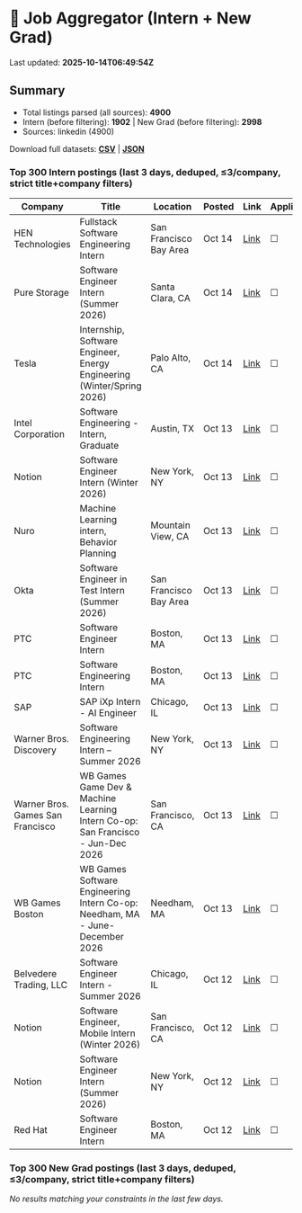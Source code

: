 # 🔎 Job Aggregator (Intern + New Grad)

Last updated: **2025-10-14T06:49:54Z**

## Summary
- Total listings parsed (all sources): **4900**
- Intern (before filtering): **1902** | New Grad (before filtering): **2998**
- Sources: linkedin (4900)

Download full datasets: **[CSV](data/jobs.csv)** | **[JSON](data/jobs.json)**

### Top 300 Intern postings (last 3 days, deduped, ≤3/company, strict title+company filters)
| Company | Title | Location | Posted | Link | Applied |
|---|---|---|---|---|---|
| HEN Technologies | Fullstack Software Engineering Intern | San Francisco Bay Area | Oct 14 | [Link](https://www.linkedin.com/jobs/view/fullstack-software-engineering-intern-at-hen-technologies-4314093414?position=7&pageNum=5&refId=Woqu5kepZC2yWgpMc8Qfpg%3D%3D&trackingId=RPbfxTAA90ewaLgTZfnVug%3D%3D) | ☐ |
| Pure Storage | Software Engineer Intern (Summer 2026) | Santa Clara, CA | Oct 14 | [Link](https://www.linkedin.com/jobs/view/software-engineer-intern-summer-2026-at-pure-storage-4314096387?position=10&pageNum=2&refId=uOySMHVQgfWujyFCB5Lpvg%3D%3D&trackingId=Gk1wPnWUg3kkidTAnJOnuQ%3D%3D) | ☐ |
| Tesla | Internship, Software Engineer, Energy Engineering (Winter/Spring 2026) | Palo Alto, CA | Oct 14 | [Link](https://www.linkedin.com/jobs/view/internship-software-engineer-energy-engineering-winter-spring-2026-at-tesla-4314422943?position=4&pageNum=5&refId=UGgxvRQUVsJoboLmKcfU6Q%3D%3D&trackingId=u9KqNJCOB6GSgH5dNjGR0A%3D%3D) | ☐ |
| Intel Corporation | Software Engineering - Intern, Graduate | Austin, TX | Oct 13 | [Link](https://www.linkedin.com/jobs/view/software-engineering-intern-graduate-at-intel-corporation-4313731466?position=8&pageNum=2&refId=2DLx47FIgmZIxEX81%2BbEWA%3D%3D&trackingId=R9adpUzz2com%2FZ0mRTZcOg%3D%3D) | ☐ |
| Notion | Software Engineer Intern (Winter 2026) | New York, NY | Oct 13 | [Link](https://www.linkedin.com/jobs/view/software-engineer-intern-winter-2026-at-notion-4282339381?position=7&pageNum=0&refId=XjKS9wJZg7cQH4qs2fv2bA%3D%3D&trackingId=g1OA81rkRKZnpM01hGzi3g%3D%3D) | ☐ |
| Nuro | Machine Learning intern, Behavior Planning | Mountain View, CA | Oct 13 | [Link](https://www.linkedin.com/jobs/view/machine-learning-intern-behavior-planning-at-nuro-4314054718?position=1&pageNum=0&refId=MtY3GsvnILcknDmPUd37kQ%3D%3D&trackingId=MLGpWlHX9SWCBAm4HuHSaw%3D%3D) | ☐ |
| Okta | Software Engineer in Test Intern (Summer 2026) | San Francisco Bay Area | Oct 13 | [Link](https://www.linkedin.com/jobs/view/software-engineer-in-test-intern-summer-2026-at-okta-4314054374?position=9&pageNum=7&refId=WGG044%2BcO7so5nMmMOT8dQ%3D%3D&trackingId=wI1iz7q8di%2Fih6Kqd0S6bQ%3D%3D) | ☐ |
| PTC | Software Engineer Intern | Boston, MA | Oct 13 | [Link](https://www.linkedin.com/jobs/view/software-engineer-intern-at-ptc-4311486883?position=6&pageNum=2&refId=ABfHnFIL1%2FRov1UazPFjjA%3D%3D&trackingId=%2Bw9pzAPuxvdctFscs0WMqw%3D%3D) | ☐ |
| PTC | Software Engineering Intern | Boston, MA | Oct 13 | [Link](https://www.linkedin.com/jobs/view/software-engineering-intern-at-ptc-4311487800?position=10&pageNum=2&refId=ABfHnFIL1%2FRov1UazPFjjA%3D%3D&trackingId=TOADxHoPFCWFuNYoZxUeLw%3D%3D) | ☐ |
| SAP | SAP iXp Intern - AI Engineer | Chicago, IL | Oct 13 | [Link](https://www.linkedin.com/jobs/view/sap-ixp-intern-ai-engineer-at-sap-4314070610?position=4&pageNum=0&refId=iAOh6dC4PuhtI17BhifIjg%3D%3D&trackingId=9chKWMs18jtmxqz5XhqCCg%3D%3D) | ☐ |
| Warner Bros. Discovery | Software Engineering Intern – Summer 2026 | New York, NY | Oct 13 | [Link](https://www.linkedin.com/jobs/view/software-engineering-intern-%E2%80%93-summer-2026-at-warner-bros-discovery-4314404326?position=10&pageNum=2&refId=vw2%2F9xGP03kt36dsuSO1nA%3D%3D&trackingId=sjd6%2FfPCf5aeKd3%2BUh1igA%3D%3D) | ☐ |
| Warner Bros. Games San Francisco | WB Games Game Dev & Machine Learning Intern Co-op: San Francisco - Jun-Dec 2026 | San Francisco, CA | Oct 13 | [Link](https://www.linkedin.com/jobs/view/wb-games-game-dev-machine-learning-intern-co-op-san-francisco-jun-dec-2026-at-warner-bros-games-san-francisco-4314404322?position=5&pageNum=0&refId=hmsetYjoqdbGQ6jwaMhePA%3D%3D&trackingId=tBjRLVevzgNCg52tQznObg%3D%3D) | ☐ |
| WB Games Boston | WB Games Software Engineering Intern Co-op: Needham, MA - June-December 2026 | Needham, MA | Oct 13 | [Link](https://www.linkedin.com/jobs/view/wb-games-software-engineering-intern-co-op-needham-ma-june-december-2026-at-wb-games-boston-4314402381?position=2&pageNum=0&refId=IaAVnkFSJyTwA%2FbYW2TFlg%3D%3D&trackingId=wSTwNyZVI30E31J1pi9YTw%3D%3D) | ☐ |
| Belvedere Trading, LLC | Software Engineer Intern - Summer 2026 | Chicago, IL | Oct 12 | [Link](https://www.linkedin.com/jobs/view/software-engineer-intern-summer-2026-at-belvedere-trading-llc-4282333520?position=2&pageNum=0&refId=f4%2BWpyCfXGLVCG9skAUYpw%3D%3D&trackingId=kLPW1Z0vlqJ9EYQD04Bb3g%3D%3D) | ☐ |
| Notion | Software Engineer, Mobile Intern (Winter 2026) | San Francisco, CA | Oct 12 | [Link](https://www.linkedin.com/jobs/view/software-engineer-mobile-intern-winter-2026-at-notion-4282336458?position=5&pageNum=2&refId=qXhFtYvxSurcBmc6%2FVMJBQ%3D%3D&trackingId=9M1%2BwQzU4vEujqhO%2FyighA%3D%3D) | ☐ |
| Notion | Software Engineer Intern (Summer 2026) | New York, NY | Oct 12 | [Link](https://www.linkedin.com/jobs/view/software-engineer-intern-summer-2026-at-notion-4282333781?position=6&pageNum=0&refId=XjKS9wJZg7cQH4qs2fv2bA%3D%3D&trackingId=dLkBC1Z9y9WlbGFxDdUGIw%3D%3D) | ☐ |
| Red Hat | Software Engineer Intern | Boston, MA | Oct 12 | [Link](https://www.linkedin.com/jobs/view/software-engineer-intern-at-red-hat-4292692705?position=8&pageNum=2&refId=x4xxhQrThzW8794vSPKqkA%3D%3D&trackingId=4EXD83ct8GOiI0wiFz6BPA%3D%3D) | ☐ |

### Top 300 New Grad postings (last 3 days, deduped, ≤3/company, strict title+company filters)
_No results matching your constraints in the last few days._
